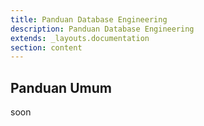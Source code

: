```yaml
---
title: Panduan Database Engineering
description: Panduan Database Engineering
extends: _layouts.documentation
section: content
---
```


## Panduan Umum

soon